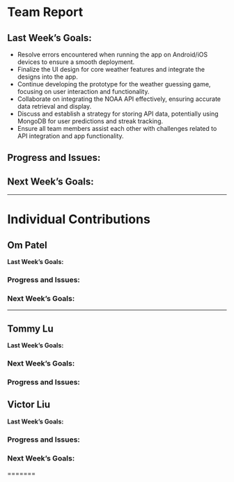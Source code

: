 # Team Report

## Last Week’s Goals:

- Resolve errors encountered when running the app on Android/iOS devices to ensure a smooth deployment.
- Finalize the UI design for core weather features and integrate the designs into the app.
- Continue developing the prototype for the weather guessing game, focusing on user interaction and functionality.
- Collaborate on integrating the NOAA API effectively, ensuring accurate data retrieval and display.
- Discuss and establish a strategy for storing API data, potentially using MongoDB for user predictions and streak tracking.
- Ensure all team members assist each other with challenges related to API integration and app functionality.

## Progress and Issues:

## Next Week’s Goals:

---

# Individual Contributions

## Om Patel
**Last Week’s Goals:**

### Progress and Issues:

### Next Week’s Goals:

---

## Tommy Lu
**Last Week’s Goals:** 

### Next Week’s Goals:

### Progress and Issues:


## Victor Liu
**Last Week’s Goals:**

### Progress and Issues:


### Next Week’s Goals:

=======
